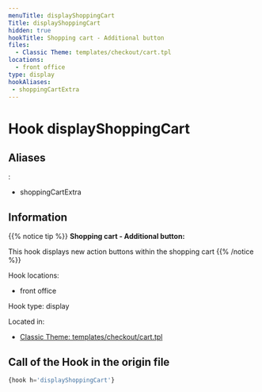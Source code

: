 ```yaml
---
menuTitle: displayShoppingCart
Title: displayShoppingCart
hidden: true
hookTitle: Shopping cart - Additional button
files:
  - Classic Theme: templates/checkout/cart.tpl
locations:
  - front office
type: display
hookAliases:
 - shoppingCartExtra
---
```


# Hook displayShoppingCart

## Aliases
: 
 - shoppingCartExtra



## Information

{{% notice tip %}}
**Shopping cart - Additional button:** 

This hook displays new action buttons within the shopping cart
{{% /notice %}}

Hook locations: 
  - front office

Hook type: display

Located in: 
  - [Classic Theme: templates/checkout/cart.tpl](https://github.com/PrestaShop/classic-theme/blob/develop/templates/checkout/cart.tpl)

## Call of the Hook in the origin file

```php
{hook h='displayShoppingCart'}
```